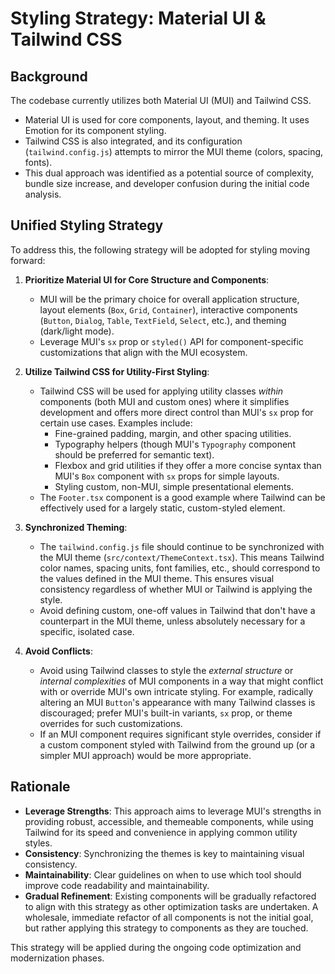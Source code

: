 # Styling Strategy: Material UI & Tailwind CSS

## Background

The codebase currently utilizes both Material UI (MUI) and Tailwind CSS.
- Material UI is used for core components, layout, and theming. It uses Emotion for its component styling.
- Tailwind CSS is also integrated, and its configuration (`tailwind.config.js`) attempts to mirror the MUI theme (colors, spacing, fonts).
- This dual approach was identified as a potential source of complexity, bundle size increase, and developer confusion during the initial code analysis.

## Unified Styling Strategy

To address this, the following strategy will be adopted for styling moving forward:

1.  **Prioritize Material UI for Core Structure and Components**:
    *   MUI will be the primary choice for overall application structure, layout elements (`Box`, `Grid`, `Container`), interactive components (`Button`, `Dialog`, `Table`, `TextField`, `Select`, etc.), and theming (dark/light mode).
    *   Leverage MUI's `sx` prop or `styled()` API for component-specific customizations that align with the MUI ecosystem.

2.  **Utilize Tailwind CSS for Utility-First Styling**:
    *   Tailwind CSS will be used for applying utility classes *within* components (both MUI and custom ones) where it simplifies development and offers more direct control than MUI's `sx` prop for certain use cases. Examples include:
        *   Fine-grained padding, margin, and other spacing utilities.
        *   Typography helpers (though MUI's `Typography` component should be preferred for semantic text).
        *   Flexbox and grid utilities if they offer a more concise syntax than MUI's `Box` component with `sx` props for simple layouts.
        *   Styling custom, non-MUI, simple presentational elements.
    *   The `Footer.tsx` component is a good example where Tailwind can be effectively used for a largely static, custom-styled element.

3.  **Synchronized Theming**:
    *   The `tailwind.config.js` file should continue to be synchronized with the MUI theme (`src/context/ThemeContext.tsx`). This means Tailwind color names, spacing units, font families, etc., should correspond to the values defined in the MUI theme. This ensures visual consistency regardless of whether MUI or Tailwind is applying the style.
    *   Avoid defining custom, one-off values in Tailwind that don't have a counterpart in the MUI theme, unless absolutely necessary for a specific, isolated case.

4.  **Avoid Conflicts**:
    *   Avoid using Tailwind classes to style the *external structure* or *internal complexities* of MUI components in a way that might conflict with or override MUI's own intricate styling. For example, radically altering an MUI `Button`'s appearance with many Tailwind classes is discouraged; prefer MUI's built-in variants, `sx` prop, or theme overrides for such customizations.
    *   If an MUI component requires significant style overrides, consider if a custom component styled with Tailwind from the ground up (or a simpler MUI approach) would be more appropriate.

## Rationale

- **Leverage Strengths**: This approach aims to leverage MUI's strengths in providing robust, accessible, and themeable components, while using Tailwind for its speed and convenience in applying common utility styles.
- **Consistency**: Synchronizing the themes is key to maintaining visual consistency.
- **Maintainability**: Clear guidelines on when to use which tool should improve code readability and maintainability.
- **Gradual Refinement**: Existing components will be gradually refactored to align with this strategy as other optimization tasks are undertaken. A wholesale, immediate refactor of all components is not the initial goal, but rather applying this strategy to components as they are touched.

This strategy will be applied during the ongoing code optimization and modernization phases.
```
